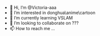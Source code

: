 - 👋 Hi, I’m @Victoria-aaa
- 👀 I’m interested in donghua\anime\cartoon
- 🌱 I’m currently learning VSLAM
- 💞️ I’m looking to collaborate on ???
- 📫 How to reach me ...

<!---
Victoria-aaa/Victoria-aaa is a ✨ special ✨ repository because its `README.md` (this file) appears on your GitHub profile.
You can click the Preview link to take a look at your changes.
--->
